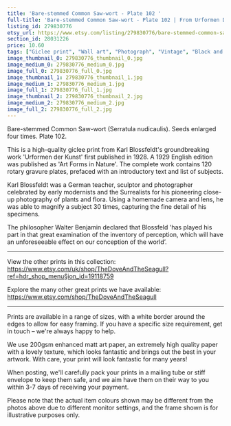 ```yaml
---
title: 'Bare-stemmed Common Saw-wort - Plate 102 '
full-title: 'Bare-stemmed Common Saw-wort - Plate 102 | From Urformen Der Kunst by Karl Blossfeldt | Vintage botanical photographic print'
listing_id: 279830776
etsy_url: https://www.etsy.com/listing/279830776/bare-stemmed-common-saw-wort-plate-102?utm_source=site&utm_medium=api&utm_campaign=api
section_id: 28031226
price: 10.60
tags: ["Giclee print", "Wall art", "Photograph", "Vintage", "Black and white", "Sepia", "Minimal", "Plant", "Urformen der Kunst", "Karl Blossfeld", "Botanical print", "Nature"]
image_thumbnail_0: 279830776_thumbnail_0.jpg
image_medium_0: 279830776_medium_0.jpg
image_full_0: 279830776_full_0.jpg
image_thumbnail_1: 279830776_thumbnail_1.jpg
image_medium_1: 279830776_medium_1.jpg
image_full_1: 279830776_full_1.jpg
image_thumbnail_2: 279830776_thumbnail_2.jpg
image_medium_2: 279830776_medium_2.jpg
image_full_2: 279830776_full_2.jpg
---
```

Bare-stemmed Common Saw-wort (Serratula nudicaulis). Seeds enlarged four times. Plate 102.

This is a high-quality giclee print from Karl Blossfeldt&#39;s groundbreaking work &#39;Urformen der Kunst&#39; first published in 1928. A 1929 English edition was published as &#39;Art Forms in Nature&#39;. The complete work contains 120 rotary gravure plates, prefaced with an introductory text and list of subjects.

Karl Blossfeldt was a German teacher, sculptor and photographer celebrated by early modernists and the Surrealists for his pioneering close-up photography of plants and flora. Using a homemade camera and lens, he was able to magnify a subject 30 times, capturing the fine detail of his specimens.

The philosopher Walter Benjamin declared that Blossfeld &#39;has played his part in that great examination of the inventory of perception, which will have an unforeseeable effect on our conception of the world’. 

---

View the other prints in this collection: https://www.etsy.com/uk/shop/TheDoveAndTheSeagull?ref=hdr_shop_menu§ion_id=19118759

Explore the many other great prints we have available: https://www.etsy.com/shop/TheDoveAndTheSeagull

---

Prints are available in a range of sizes, with a white border around the edges to allow for easy framing. If you have a specific size requirement, get in touch – we&#39;re always happy to help.

We use 200gsm enhanced matt art paper, an extremely high quality paper with a lovely texture, which looks fantastic and brings out the best in your artwork. With care, your print will look fantastic for many years!

When posting, we&#39;ll carefully pack your prints in a mailing tube or stiff envelope to keep them safe, and we aim have them on their way to you within 3-7 days of receiving your payment.

Please note that the actual item colours shown may be different from the photos above due to different monitor settings, and the frame shown is for illustrative purposes only.
